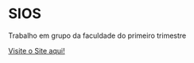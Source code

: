 # SIOS
 Trabalho em grupo da faculdade do primeiro trimestre

<a href="https://marcos-henri.github.io/SIOS/" target="_blank">Visite o Site aqui!</a>

